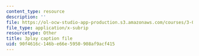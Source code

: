 ```yaml
---
content_type: resource
description: ''
file: https://ol-ocw-studio-app-production.s3.amazonaws.com/courses/3-054-cellular-solids-structure-properties-and-applications-spring-2015/90f4616c146be66e5950908af9acf415_bDnia4HJRqk.srt
file_type: application/x-subrip
resourcetype: Other
title: 3play caption file
uid: 90f4616c-146b-e66e-5950-908af9acf415
---
```

